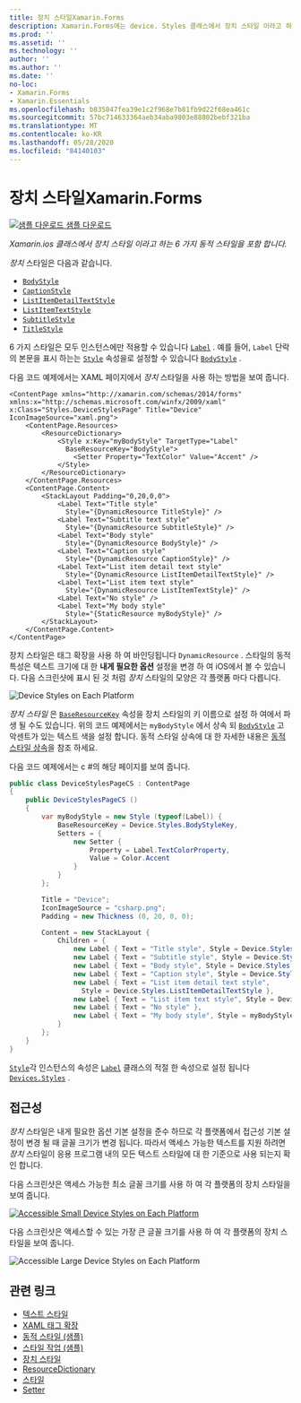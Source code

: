 ```yaml
---
title: 장치 스타일Xamarin.Forms
description: Xamarin.Forms에는 device. Styles 클래스에서 장치 스타일 이라고 하는 6 가지 동적 스타일이 포함 되어 있습니다. 이 문서에서는 응용 프로그램에서 장치 스타일을 사용 하는 방법을 설명 합니다 Xamarin.Forms .
ms.prod: ''
ms.assetid: ''
ms.technology: ''
author: ''
ms.author: ''
ms.date: ''
no-loc:
- Xamarin.Forms
- Xamarin.Essentials
ms.openlocfilehash: b835847fea39e1c2f968e7b81fb9d22f68ea461c
ms.sourcegitcommit: 57bc714633364aeb34aba9803e88802bebf321ba
ms.translationtype: MT
ms.contentlocale: ko-KR
ms.lasthandoff: 05/28/2020
ms.locfileid: "84140103"
---
```

# <a name="device-styles-in-xamarinforms"></a>장치 스타일Xamarin.Forms

[![샘플 다운로드](~/media/shared/download.png) 샘플 다운로드](https://docs.microsoft.com/samples/xamarin/xamarin-forms-samples/userinterface-styles-dynamicstyles)

_Xamarin.ios 클래스에서 장치 스타일 이라고 하는 6 가지 동적 스타일을 포함 합니다._

*장치* 스타일은 다음과 같습니다.

- [`BodyStyle`](xref:Xamarin.Forms.Device.Styles.BodyStyle)
- [`CaptionStyle`](xref:Xamarin.Forms.Device.Styles.CaptionStyle)
- [`ListItemDetailTextStyle`](xref:Xamarin.Forms.Device.Styles.ListItemDetailTextStyle)
- [`ListItemTextStyle`](xref:Xamarin.Forms.Device.Styles.ListItemTextStyle)
- [`SubtitleStyle`](xref:Xamarin.Forms.Device.Styles.SubtitleStyle)
- [`TitleStyle`](xref:Xamarin.Forms.Device.Styles.TitleStyle)

6 가지 스타일은 모두 인스턴스에만 적용할 수 있습니다 [`Label`](xref:Xamarin.Forms.Label) . 예를 들어, `Label` 단락의 본문을 표시 하는는 [`Style`](xref:Xamarin.Forms.NavigableElement.Style) 속성을로 설정할 수 있습니다 [`BodyStyle`](xref:Xamarin.Forms.Device.Styles.BodyStyle) .

다음 코드 예제에서는 XAML 페이지에서 *장치* 스타일을 사용 하는 방법을 보여 줍니다.

```xaml
<ContentPage xmlns="http://xamarin.com/schemas/2014/forms" xmlns:x="http://schemas.microsoft.com/winfx/2009/xaml" x:Class="Styles.DeviceStylesPage" Title="Device" IconImageSource="xaml.png">
    <ContentPage.Resources>
        <ResourceDictionary>
            <Style x:Key="myBodyStyle" TargetType="Label"
              BaseResourceKey="BodyStyle">
                <Setter Property="TextColor" Value="Accent" />
            </Style>
        </ResourceDictionary>
    </ContentPage.Resources>
    <ContentPage.Content>
        <StackLayout Padding="0,20,0,0">
            <Label Text="Title style"
              Style="{DynamicResource TitleStyle}" />
            <Label Text="Subtitle text style"
              Style="{DynamicResource SubtitleStyle}" />
            <Label Text="Body style"
              Style="{DynamicResource BodyStyle}" />
            <Label Text="Caption style"
              Style="{DynamicResource CaptionStyle}" />
            <Label Text="List item detail text style"
              Style="{DynamicResource ListItemDetailTextStyle}" />
            <Label Text="List item text style"
              Style="{DynamicResource ListItemTextStyle}" />
            <Label Text="No style" />
            <Label Text="My body style"
              Style="{StaticResource myBodyStyle}" />
        </StackLayout>
    </ContentPage.Content>
</ContentPage>
```

장치 스타일은 태그 확장을 사용 하 여 바인딩됩니다 `DynamicResource` . 스타일의 동적 특성은 텍스트 크기에 대 한 **내게 필요한 옵션** 설정을 변경 하 여 iOS에서 볼 수 있습니다. 다음 스크린샷에 표시 된 것 처럼 *장치* 스타일의 모양은 각 플랫폼 마다 다릅니다.

![](device-images/device-styles.png "Device Styles on Each Platform")

*장치 스타일* 은 [`BaseResourceKey`](xref:Xamarin.Forms.Style.BaseResourceKey) 속성을 장치 스타일의 키 이름으로 설정 하 여에서 파생 될 수도 있습니다. 위의 코드 예제에서는 `myBodyStyle` 에서 상속 되 [`BodyStyle`](xref:Xamarin.Forms.Device.Styles.BodyStyle) 고 악센트가 있는 텍스트 색을 설정 합니다. 동적 스타일 상속에 대 한 자세한 내용은 [동적 스타일 상속](~/xamarin-forms/user-interface/styles/xaml/dynamic.md#dynamic-style-inheritance)을 참조 하세요.

다음 코드 예제에서는 c #의 해당 페이지를 보여 줍니다.

```csharp
public class DeviceStylesPageCS : ContentPage
{
    public DeviceStylesPageCS ()
    {
        var myBodyStyle = new Style (typeof(Label)) {
            BaseResourceKey = Device.Styles.BodyStyleKey,
            Setters = {
                new Setter {
                    Property = Label.TextColorProperty,
                    Value = Color.Accent
                }
            }
        };

        Title = "Device";
        IconImageSource = "csharp.png";
        Padding = new Thickness (0, 20, 0, 0);

        Content = new StackLayout {
            Children = {
                new Label { Text = "Title style", Style = Device.Styles.TitleStyle },
                new Label { Text = "Subtitle style", Style = Device.Styles.SubtitleStyle },
                new Label { Text = "Body style", Style = Device.Styles.BodyStyle },
                new Label { Text = "Caption style", Style = Device.Styles.CaptionStyle },
                new Label { Text = "List item detail text style",
                  Style = Device.Styles.ListItemDetailTextStyle },
                new Label { Text = "List item text style", Style = Device.Styles.ListItemTextStyle },
                new Label { Text = "No style" },
                new Label { Text = "My body style", Style = myBodyStyle }
            }
        };
    }
}
```

[`Style`](xref:Xamarin.Forms.NavigableElement.Style)각 인스턴스의 속성은 [`Label`](xref:Xamarin.Forms.Label) 클래스의 적절 한 속성으로 설정 됩니다 [`Devices.Styles`](xref:Xamarin.Forms.Device.Styles) .

## <a name="accessibility"></a>접근성

*장치* 스타일은 내게 필요한 옵션 기본 설정을 준수 하므로 각 플랫폼에서 접근성 기본 설정이 변경 될 때 글꼴 크기가 변경 됩니다. 따라서 액세스 가능한 텍스트를 지원 하려면 *장치* 스타일이 응용 프로그램 내의 모든 텍스트 스타일에 대 한 기준으로 사용 되는지 확인 합니다.

다음 스크린샷은 액세스 가능한 최소 글꼴 크기를 사용 하 여 각 플랫폼의 장치 스타일을 보여 줍니다.

[![](device-images/minimum-size.png "Accessible Small Device Styles on Each Platform")](device-images/minimum-size-large.png#lightbox "Accessible Small Device Styles on Each Platform")

다음 스크린샷은 액세스할 수 있는 가장 큰 글꼴 크기를 사용 하 여 각 플랫폼의 장치 스타일을 보여 줍니다.

![](device-images/maximum-size.png "Accessible Large Device Styles on Each Platform")

## <a name="related-links"></a>관련 링크

- [텍스트 스타일](~/xamarin-forms/user-interface/text/styles.md)
- [XAML 태그 확장](~/xamarin-forms/xaml/xaml-basics/xaml-markup-extensions.md)
- [동적 스타일 (샘플)](https://docs.microsoft.com/samples/xamarin/xamarin-forms-samples/userinterface-styles-dynamicstyles)
- [스타일 작업 (샘플)](https://docs.microsoft.com/samples/xamarin/xamarin-forms-samples/workingwithstyles)
- [장치 스타일](xref:Xamarin.Forms.Device.Styles)
- [ResourceDictionary](xref:Xamarin.Forms.ResourceDictionary)
- [스타일](xref:Xamarin.Forms.Style)
- [Setter](xref:Xamarin.Forms.Setter)

